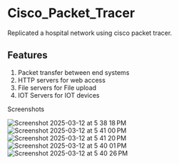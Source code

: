 # Cisco_Packet_Tracer
Replicated a hospital network using cisco packet tracer.

## Features
1. Packet transfer between end systems
2. HTTP servers for web access
3. File servers for File upload
4. IOT Servers for IOT devices

Screenshots

![Screenshot 2025-03-12 at 5 38 18 PM](https://github.com/user-attachments/assets/fbf93831-62ef-486f-85ad-86cdc8bbc4da)
![Screenshot 2025-03-12 at 5 41 00 PM](https://github.com/user-attachments/assets/597f664f-9cf0-44dc-8518-63f1a362c54e)
![Screenshot 2025-03-12 at 5 41 20 PM](https://github.com/user-attachments/assets/35674a20-a91a-42cf-a337-b7552b9e99fa)
![Screenshot 2025-03-12 at 5 40 01 PM](https://github.com/user-attachments/assets/a822f9f9-61b2-45b6-be66-5fc4622fb862)
![Screenshot 2025-03-12 at 5 40 26 PM](https://github.com/user-attachments/assets/7a35ff4b-22e4-4c56-a908-6262d331a7be)
